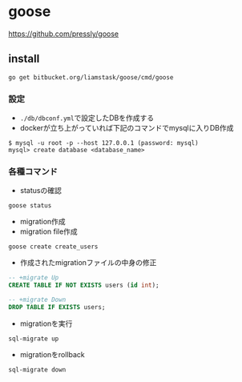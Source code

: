 # goose
https://github.com/pressly/goose

## install
```
go get bitbucket.org/liamstask/goose/cmd/goose
```

### 設定
- `./db/dbconf.yml`で設定したDBを作成する
- dockerが立ち上がっていれば下記のコマンドでmysqlに入りDB作成
```
$ mysql -u root -p --host 127.0.0.1 (password: mysql)
mysql> create database <database_name>
```

### 各種コマンド
- statusの確認
```
goose status
```

- migration作成
- migration file作成
```
goose create create_users
```
- 作成されたmigrationファイルの中身の修正
```sql
-- +migrate Up
CREATE TABLE IF NOT EXISTS users (id int);

-- +migrate Down
DROP TABLE IF EXISTS users;
```

- migrationを実行
```
sql-migrate up
```

- migrationをrollback
```
sql-migrate down
```
